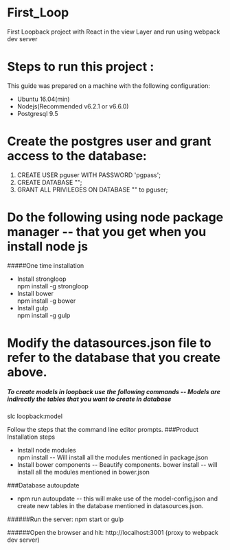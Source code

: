 # First_Loop
First Loopback project with React in the view Layer and run using webpack dev server

# Steps to run this project :


This guide was prepared on a machine with the following configuration:

* Ubuntu 16.04(min)
* Nodejs(Recommended v6.2.1 or v6.6.0)  
* Postgresql 9.5  

#  Create the postgres user and grant access to the database:  
  1. CREATE USER pguser WITH PASSWORD 'pgpass';
  2. CREATE DATABASE "<Database Name>";
  3. GRANT ALL PRIVILEGES ON DATABASE "<Database Name>" to pguser;

# Do the following using node package manager -- that you get when you install node js
#####One time installation
* Install strongloop  
  npm install -g strongloop
* Install bower  
  npm install -g bower
* Install gulp  
  npm install -g gulp

# Modify the datasources.json file to refer to the database that you create above.

##### To create models in loopback use the following commands -- Models are indirectly the tables that you want to create in database

slc loopback:model

Follow the steps that the command line editor prompts.
###Product Installation steps  
* Install node modules  
  npm install  -- Will install all the modules mentioned in package.json
* Install bower components   -- Beautify components.
  bower install -- will install all the modules mentioned in bower.json

###Database autoupdate
* npm run autoupdate -- this will make use of the model-config.json and create new tables in the database mentioned in datasources.json.




######Run the server:
npm start or gulp

######Open the browser and hit:
http://localhost:3001 (proxy to webpack dev server)
